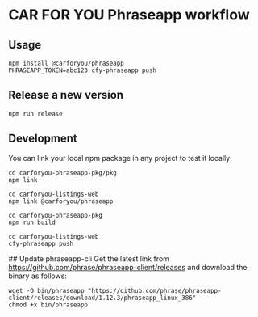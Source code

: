 # CAR FOR YOU Phraseapp workflow

## Usage
```
npm install @carforyou/phraseapp
PHRASEAPP_TOKEN=abc123 cfy-phraseapp push
```

## Release a new version
```
npm run release
```

## Development
You can link your local npm package in any project to test it locally:
```
cd carforyou-phraseapp-pkg/pkg
npm link

cd carforyou-listings-web
npm link @carforyou/phraseapp

cd carforyou-phraseapp-pkg
npm run build

cd carforyou-listings-web
cfy-phraseapp push
```

## Update phraseapp-cli
Get the latest link from https://github.com/phrase/phraseapp-client/releases and download the binary as follows:
```
wget -O bin/phraseapp "https://github.com/phrase/phraseapp-client/releases/download/1.12.3/phraseapp_linux_386"
chmod +x bin/phraseapp
```
